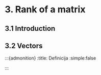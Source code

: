 # 3. Rank of a matrix

## 3.1 Introduction

## 3.2 Vectors
:::{admonition}
:title: Definicija
:simple:false

:::